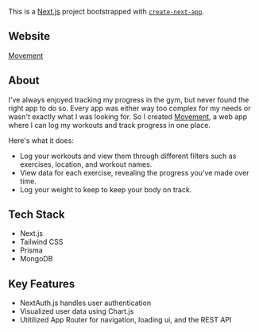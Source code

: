 This is a [Next.js](https://nextjs.org/) project bootstrapped with [`create-next-app`](https://github.com/vercel/next.js/tree/canary/packages/create-next-app).

## Website

[Movement](https://movement-next.vercel.app/)

## About

I've always enjoyed tracking my progress in the gym, but never found the right app to do so. Every app was either way too complex for my needs or wasn't exactly what I was looking for. So I created [Movement](https://movement-next.vercel.app/), a web app where I can log my workouts and track progress in one place.

Here's what it does: 

- Log your workouts and view them through different filters such as exercises, location, and workout names.
- View data for each exercise, revealing the progress you've made over time.
- Log your weight to keep to keep your body on track.

## Tech Stack

- Next.js
- Tailwind CSS
- Prisma
- MongoDB

## Key Features

- NextAuth.js handles user authentication
- Visualized user data using Chart.js
- Utitilized App Router for navigation, loading ui, and the REST API
